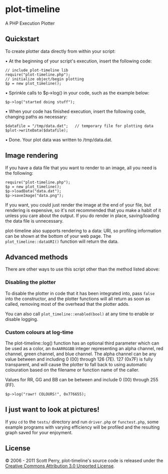 plot-timeline
=============

A PHP Execution Plotter

Quickstart
----------

To create plotter data directly from within your script:

• At the beginning of your script's execution, insert the following code:

    // include plot-timeline lib
    require("plot-timeline.php");
    // initialize object/begin plotting
    $p = new plot_timeline();

• Sprinkle calls to $p->log() in your code, such as the example below:

    $p->log("started doing stuff");

• When your code has finished execution, insert the following code, changing paths as necessary:

    $datafile = "/tmp/data.dat";   // temporary file for plotting data
    $plot->writeData($datafile);

• Done. Your plot data was written to /tmp/data.dat.

Image rendering
---------------

If you have a data file that you want to render to an image, all you need is the following:

    require("plot-timeline.php");
    $p = new plot_timeline();
    $p->loadData("data.dat");
    $p->saveImage("data.png");

If you want, you could just render the image at the end of your file, but rendering is expensive, so it's not recommended that you make a habit of it unless you care about the output. If you do render in place, saving/loading the data file is unnecessary.

plot-timeline also supports rendering to a data: URI, so profiling information can be shown at the bottom of your web page. The `plot_timeline::dataURI()` function will return the data.

Advanced methods
----------------

There are other ways to use this script other than the method listed above:

### Disabling the plotter

To disable the plotter in code that it has been integrated into, pass `false` into the constructor, and the plotter functions will all return as soon as called, removing most of the overhead that the plotter adds.

You can also call `plot_timeline::enabled(bool)` at any time to enable or disable logging.

### Custom colours at log-time

The plot-timeline::log() function has an optional third parameter which can be used as a color, an `0xAARRGGBB` integer representing an alpha channel, red channel, green channel, and blue channel.  The alpha channel can be any value between and including 0 (00) through 126 (7E).  127 (0x7F) is fully transparent, and will cause the plotter to fall back to using automatic colouration based on the filename or function name of the caller.

Values for RR, GG and BB can be between and include 0 (00) through 255 (FF).

    $p->log("rawr! COLOURS!", 0x776655);

I just want to look at pictures!
--------------------------------

If you `cd` to the `tests/` directory and run `driver.php` or `functest.php`, some example programs with varying efficiency will be profiled and the resulting graph saved for your enjoyment.

License
-------

© 2006 - 2011 Scott Perry, plot-timeline's source code is released under the [Creative Commons Attribution 3.0 Unported License](http://creativecommons.org/licenses/by/3.0/).